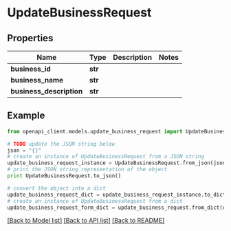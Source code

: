 # UpdateBusinessRequest


## Properties
Name | Type | Description | Notes
------------ | ------------- | ------------- | -------------
**business_id** | **str** |  | 
**business_name** | **str** |  | 
**business_description** | **str** |  | 

## Example

```python
from openapi_client.models.update_business_request import UpdateBusinessRequest

# TODO update the JSON string below
json = "{}"
# create an instance of UpdateBusinessRequest from a JSON string
update_business_request_instance = UpdateBusinessRequest.from_json(json)
# print the JSON string representation of the object
print UpdateBusinessRequest.to_json()

# convert the object into a dict
update_business_request_dict = update_business_request_instance.to_dict()
# create an instance of UpdateBusinessRequest from a dict
update_business_request_form_dict = update_business_request.from_dict(update_business_request_dict)
```
[[Back to Model list]](../README.md#documentation-for-models) [[Back to API list]](../README.md#documentation-for-api-endpoints) [[Back to README]](../README.md)


